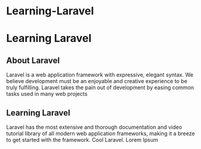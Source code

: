 # Learning-Laravel

# Learning Laravel

## About Laravel

Laravel is a web application framework with expressive, elegant syntax. We believe development must be an enjoyable and creative experience to be truly fulfilling. Laravel takes the pain out of development by easing common tasks used in many web projects

## Learning Laravel

Laravel has the most extensive and thorough documentation and video tutorial library of all modern web application frameworks, making it a breeze to get started with the framework.
Cool Laravel.
Lorem Ipsum
